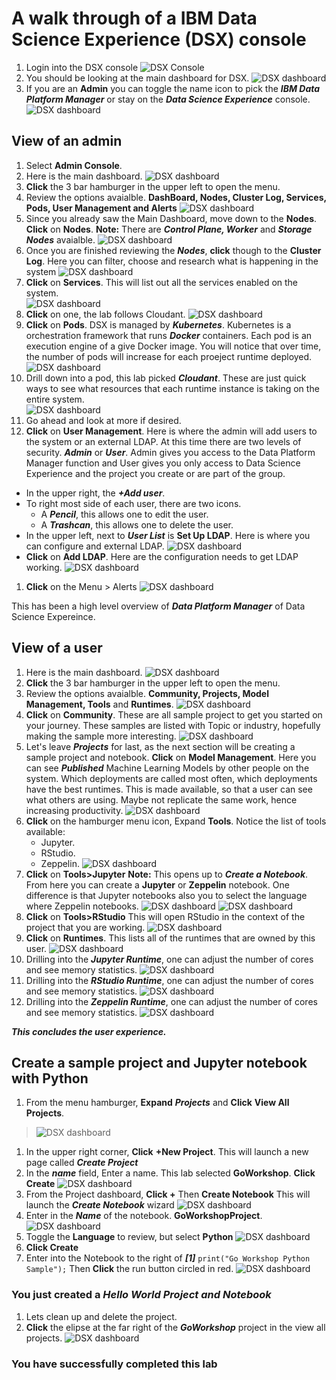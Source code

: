 # A walk through of a IBM Data Science Experience (DSX) console
1. Login into the DSX console
   ![DSX Console](./images/DSX-login.png)
1. You should be looking at the main dashboard for DSX.
   ![DSX dashboard](./images/DSX-MainDash-user.png)
1. If you are an **Admin** you can toggle the name icon to pick the ***IBM Data Platform Manager*** or stay on the ***Data Science Experience*** console.
![DSX dashboard](./images/DSX-Masthead-options.png)

## View of an  admin
1. Select **Admin Console**.
1. Here is the main dashboard.
 ![DSX dashboard](./images/DSX-MainDash-admin.png)
1. **Click** the 3 bar hamburger in the upper left to open the menu.
1. Review the options avaialble.  **DashBoard, Nodes, Cluster Log, Services, Pods, User Management and  Alerts**
![DSX dashboard](./images/DSX-Menu-Options.png)
1. Since you already saw the Main Dashboard, move down to the **Nodes**.  **Click** on **Nodes**.  **Note:** There are ***Control Plane, Worker*** and ***Storage Nodes*** avaialble.
![DSX dashboard](./images/DSX-Nodes-Expanded.png)
1. Once you are finished reviewing the ***Nodes***, **click** though to the **Cluster Log**.  Here you can filter, choose and research what is happening in the system
![DSX dashboard](./images/DSX-ClusterLog.png)
1. **Click** on  **Services**.  This will list out all the services enabled on the system.  
![DSX dashboard](./images/DSX-Services-Dash.png)
1. **Click** on one, the lab follows Cloudant.
![DSX dashboard](./images/DSX-Services-Cloudant.png)
1. **Click** on **Pods**.  DSX is managed by ***Kubernetes***.  Kubernetes is a orchestration framework that runs ***Docker*** containers.  Each pod is an execution engine of a give Docker image.  You will notice that over time, the number of pods will increase for each proeject runtime deployed.
![DSX dashboard](./images/DSX-Pods-dash.png)
1. Drill down into a pod, this lab picked ***Cloudant***.  These are just quick ways to see what resources that each runtime instance is taking on the entire system.  
![DSX dashboard](./images/DSX-Pods-Cloudant.png)
1. Go ahead and look at more if desired.
1. **Click** on **User Management**.  Here is where the admin will add users to the system or an external LDAP.  At this time there are two levels of security.  ***Admin*** or ***User***.    Admin gives you access to the Data Platform Manager function and User gives you only access to Data Science Experience and the project you create or are part of the group.
  * In the upper right, the ***+Add user***.
  * To right most side of each user, there are two icons.
    * A ***Pencil***, this allows one to edit the user.
    * A ***Trashcan***, this allows one to delete the user.
  * In the upper left, next to ***User List***  is **Set Up LDAP**.  Here is where you can configure and external LDAP.
![DSX dashboard](./images/DSX-UserManagement.png)  
  * **Click** on **Add LDAP**.  Here are the configuration needs to get LDAP working.
  ![DSX dashboard](./images/DSX-ExternalLDAP.png)
1. **Click** on the Menu > Alerts
![DSX dashboard](./images/DSX-Alerts-dash.png)

This has been a high level overview of ***Data Platform Manager*** of Data Science Expereince.

## View of a user
1. Here is the main dashboard.
 ![DSX dashboard](./images/DSX-MainDash-user.png)
1. **Click** the 3 bar hamburger in the upper left to open the menu.
1. Review the options avaialble.  **Community, Projects, Model Management, Tools** and **Runtimes**.
![DSX dashboard](./images/DSX-Main-Menu-user.png)
1. **Click** on **Community**.   These are all sample project to get you started on your journey.  These samples are listed with Topic or industry, hopefully making the sample more interesting.
![DSX dashboard](./images/DSX-User-Community.png)
1. Let's leave ***Projects*** for last, as the next section will be creating a sample project and notebook.  **Click** on **Model Management**.  Here you can see ***Published*** Machine Learning Models by other people on the system.  Which deployments are called most often, which deployments have the best runtimes.   This is made available, so that a user can see what others are using.  Maybe not replicate the same work, hence increasing productivity.
![DSX dashboard](./images/DSX-Model-Dashboard.png)
1. **Click** on the hamburger menu icon, Expand **Tools**.  Notice the list of tools available:
    * Jupyter.
    * RStudio.
    * Zeppelin.
    ![DSX dashboard](./images/DSX-Tools-MenuOptions.png)
  1. **Click** on **Tools>Jupyter**  **Note:**  This opens up to ***Create a Notebook***.   From here you can create a **Jupyter** or **Zeppelin** notebook.   One difference is that Jupyter notebooks also you to select the language where Zeppelin notebooks.
  ![DSX dashboard](./images/DSX-Create-Notebook-Jupyter.png)
  ![DSX dashboard](./images/DSX-Create-Notebook-Zeppelin.png)
  1. **Click** on **Tools>RStudio** This will open RStudio in the context of the project that you are working.
  ![DSX dashboard](./images/DSX-RStudio.png)
1. **Click** on **Runtimes**.  This lists all of the runtimes that are owned by this user.
![DSX dashboard](./images/DSX-Runtimes-dash.png)
  1. Drilling into the ***Jupyter Runtime***, one can adjust the number of cores and see memory statistics.
  ![DSX dashboard](./images/DSX-Jupyter-Runtime.png)
  1. Drilling into the ***RStudio Runtime***, one can adjust the number of cores and see memory statistics.
  ![DSX dashboard](./images/DSX-R-Runtime.png)
  1. Drilling into the ***Zeppelin Runtime***, one can adjust the number of cores and see memory statistics.
  ![DSX dashboard](./images/DSX-Zep-runtime.png)

***This concludes the user experience.***

## Create a sample project and Jupyter notebook with Python

1. From the menu hamburger, **Expand** ***Projects*** and **Click** **View All Projects**.
>![DSX dashboard](./images/DSX-Projects-menu.png)
1. In the upper right corner, **Click** **+New Project**.  This will launch a new page called ***Create Project***
1.  In the ***name*** field, Enter a name.  This lab selected **GoWorkshop**.  **Click** **Create**
![DSX dashboard](./images/DSX-CreateProjectWorkshop.png)
1. From the Project dashboard, **Click  +**  Then **Create Notebook**  This will launch the ***Create Notebook*** wizard
![DSX dashboard](./images/DSX-Project-CreateNewNotebook.png)
1. Enter in the ***Name*** of the notebook.  **GoWorkshopProject**.
![DSX dashboard](./images/DSX-Project-JupyterNotebookCreate.png)
1. Toggle the **Language** to review, but select **Python**
![DSX dashboard](./images/DSX-Project-JupyterNotebookCreateLanguageOpts.png)
1. **Click Create**
1. Enter into the Notebook to the right of ***[1]***  `print("Go Workshop Python Sample");`  Then **Click** the run button circled in red.
![DSX dashboard](./images/DSX-Project-JupyterNotebookSample.png)

###  You just created a ***Hello World Project and Notebook***

1. Lets clean up and delete the project.
1. **Click** the elipse at the far right of the ***GoWorkshop*** project in the view all projects.
![DSX dashboard](./images/DSX-ProjectDelete.png)

### You have successfully completed this lab
